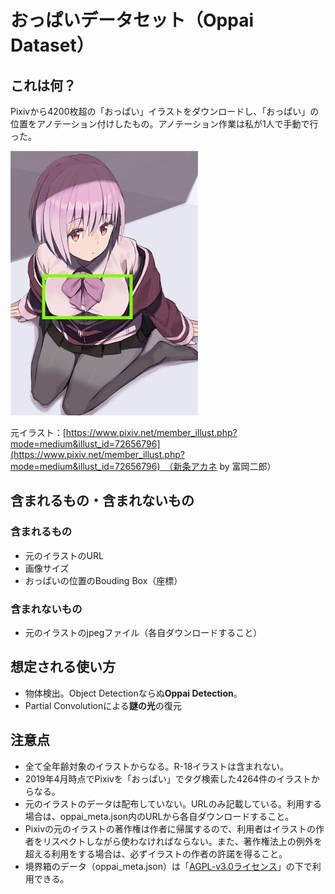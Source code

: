 # おっぱいデータセット（Oppai Dataset）
## これは何？
Pixivから4200枚超の「おっぱい」イラストをダウンロードし、「おっぱい」の位置をアノテーション付けしたもの。アノテーション作業は私が1人で手動で行った。

![](images/oppai_dataset.jpg)

元イラスト：[https://www.pixiv.net/member_illust.php?mode=medium&illust_id=72656796](https://www.pixiv.net/member_illust.php?mode=medium&illust_id=72656796)　（新条アカネ by 富岡二郎）

## 含まれるもの・含まれないもの
### 含まれるもの
* 元のイラストのURL
* 画像サイズ
* おっぱいの位置のBouding Box（座標）

### 含まれないもの
* 元のイラストのjpegファイル（各自ダウンロードすること）

## 想定される使い方
* 物体検出。Object Detectionならぬ**Oppai Detection**。
* Partial Convolutionによる**謎の光**の復元

## 注意点
* 全て全年齢対象のイラストからなる。R-18イラストは含まれない。
* 2019年4月時点でPixivを「おっぱい」でタグ検索した4264件のイラストからなる。
* 元のイラストのデータは配布していない。URLのみ記載している。利用する場合は、oppai_meta.json内のURLから各自ダウンロードすること。
* Pixivの元のイラストの著作権は作者に帰属するので、利用者はイラストの作者をリスペクトしながら使わなければならない。また、著作権法上の例外を超える利用をする場合は、必ずイラストの作者の許諾を得ること。
* 境界箱のデータ（oppai_meta.json）は「[AGPL-v3.0ライセンス](https://www.gnu.org/licenses/agpl-3.0.html)」の下で利用できる。

